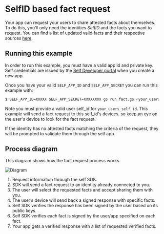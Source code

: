 # SelfID based fact request

Your app can request your users to share attested facts about themselves. To do this, you'll only need the identities _SelfID_ and the facts you want to request. You can find a list of updated valid facts and their respective sources [here](https://github.com/joinself/self-go-sdk/blob/master/fact/fact.go).

## Running this example

In order to run this example, you must have a valid app id and private key. Self credentials are issued by the [Self Developer portal](https://developer.selfid.net/) when you create a new app.

Once you have your valid `SELF_APP_ID` and `SELF_APP_SECRET` you can run this example with:

```bash
$ SELF_APP_ID=XXXXX SELF_APP_SECRET=XXXXXXXX go run fact.go <your_users_self_id>
```

Note you must provide a valid user self_id for `your_users_self_id`. This example will send a fact request to this self_id's devices, so keep an eye on the user's device to look for the fact request.

If the identity has no attested facts matching the criteria of the request, they will be prompted to validate them through the self app.

## Process diagram

This diagram shows how the fact request process works.

![Diagram](https://storage.googleapis.com/self-public/images/fact_request_diagram.png)


1. Request information through the self SDK.
2. SDK will send a fact request to an identity already connected to you.
3. The user will select the requested facts and accept sharing them with you.
4. The user’s device will send back a signed response with specific facts.
5. Self SDK verifies the response has been signed by the user based on its public keys.
6. Self SDK verifies each fact is signed by the user/app specified on each fact.
7. Your app gets a verified response with a list of requested verified facts.
